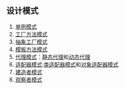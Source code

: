 ## 设计模式 ##
1. [单例模式](./singleton)
1. [工厂方法模式](./factorymethod)
1. [抽象工厂模式](./abstractfactory)
1. [模板方法模式](./model)
1. [代理模式](./proxy)：[静态代理](./proxy/staticproxy)和[动态代理](./proxy/dynamicproxy)
1. [适配器模式](./adapter):[类适配器模式](./adapter/classAdapter)和[对象适配器模式](./adapter/objectAdapter)
2. [建造者模式](./builder)
2. [观察者模式](./observer)